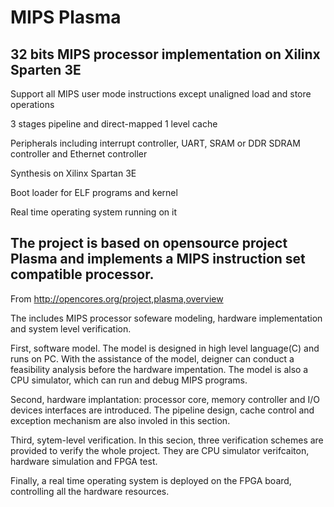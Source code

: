 MIPS Plasma
=====================================

32 bits MIPS processor  implementation on Xilinx Sparten 3E
-------------------------------------

Support all MIPS user mode instructions except unaligned load and store operations

3 stages pipeline and direct-mapped 1 level cache

Peripherals including interrupt controller, UART, SRAM or DDR SDRAM controller and Ethernet controller 

Synthesis on Xilinx Spartan 3E

Boot loader for ELF programs and kernel

Real time operating system running on it


The project is based on opensource project Plasma and implements a MIPS instruction set compatible processor.
-------------------------------------

From http://opencores.org/project,plasma,overview

The includes MIPS processor sofeware modeling, hardware implementation and system level verification.

First, software model. The model is designed in high level language(C) and runs on PC. With the assistance of the model, deigner can conduct a feasibility analysis before the hardware impentation. The model is also a CPU simulator, which can run and debug MIPS programs. 

Second, hardware implantation: processor core, memory controller and I/O devices interfaces are introduced. The pipeline design, cache control and exception mechanism are also involed in this section.    

Third, sytem-level verification. In this secion, three verification schemes are provided to verify the whole project. They are CPU simulator verifcaiton, hardware simulation and FPGA test. 

Finally, a real time operating system is deployed on the FPGA board, controlling all the hardware resources.

